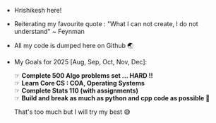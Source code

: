 - Hrishikesh here!
- Reiterating my favourite quote : "What I can not create, I do not understand" ~ Feynman
- All my code is dumped here on Github 🌏
  
- My Goals for 2025 [Aug, Sep, Oct, Nov, Dec]: <br>

    ☞  **Complete 500 Algo problems set ... HARD !!** <br>
    ☞  **Learn Core CS : COA, Operating Systems** <br>
    ☞  **Complete Stats 110 (with assignments)** <br>
    ☞  **Build and break as much as python and cpp code as possible 🐍** <br>
 
  That's too much but I will try my best 😅
<!---
Hrishi11572/Hrishi11572 is a ✨ special ✨ repository because its `README.md` (this file) appears on your GitHub profile.
You can click the Preview link to take a look at your changes.
--->
